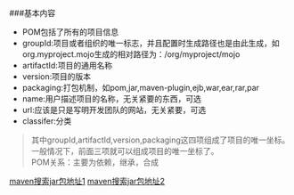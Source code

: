 ###基本内容
- POM包括了所有的项目信息
- groupId:项目或者组织的唯一标志，并且配置时生成路径也是由此生成，如org.myproject.mojo生成的相对路径为：/org/myproject/mojo
- artifactId:项目的通用名称
- version:项目的版本
- packaging:打包机制，如pom,jar,maven-plugin,ejb,war,ear,rar,par
- name:用户描述项目的名称，无关紧要的东西，可选
- url:应该是只是写明开发团队的网站，无关紧要，可选
- classifer:分类

>其中groupId,artifactId,version,packaging这四项组成了项目的唯一坐标。一般情况下，前面三项就可以组成项目的唯一坐标了。  
> POM关系：主要为依赖，继承，合成

[maven搜索jar包地址1][007c9c59]
[maven搜索jar包地址2][e06bae7f]

  [007c9c59]: http://mvnrepository.com/ "maven地址"
  [e06bae7f]: http://search.maven.org "maven地址"
